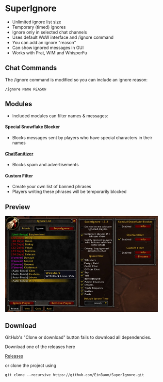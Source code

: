 # SuperIgnore
- Unlimited ignore list size
- Temporary (timed) ignores
- Ignore only in selected chat channels
- Uses default WoW interface and /ignore command
- You can add an ignore "reason"
- Can show ignored messages in GUI
- Works with Prat, WIM and WhisperFu

## Chat Commands

The /ignore command is modified so you can include an ignore reason:

	/ignore Name REASON

## Modules
- Included modules can filter names & messages:

#### Special Snowflake Blocker
- Blocks messages sent by players who have special characters in their names

#### [ChatSanitizer](https://github.com/Aviana/ChatSanitizer)
- Blocks spam and advertisements

#### Custom Filter
- Create your own list of banned phrases
- Players writing these phrases will be temporarily blocked

## Preview

![Preview](/preview.jpg?raw=true "Preview")

## Download

GitHub's "Clone or download" button fails to download all dependencies.

Download one of the releases here

[Releases](https://github.com/EinBaum/SuperIgnore/releases)

or clone the project using

	git clone --recursive https://github.com/EinBaum/SuperIgnore.git
